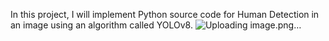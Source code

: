 In this project, I will implement Python source code for Human Detection in an image using an algorithm called YOLOv8.
![Uploading image.png…]()
